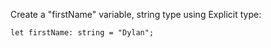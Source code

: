 Create a "firstName" variable, string type using Explicit type:

    let firstName: string = "Dylan";

